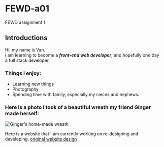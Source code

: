 # FEWD-a01
FEWD assignment 1

## Introductions
Hi, my name is Van.  
I am learning to become a _**front-end web developer**_, and hopefully one day a full stack developer.

### Things I enjoy:
* Learning new things
* Photography
* Spending time with family, especially my nieces and nephews.

### Here is a photo I took of a beautiful wreath my friend Ginger made herself:

![Ginger's home-made wreath](https://pbs.twimg.com/media/ELSr9KTXkAU8dR_?format=jpg&name=small)

Here is a website that I am currently working on re-designing and developing. [original website design](https://clearinsightpsychiatry.com/)

